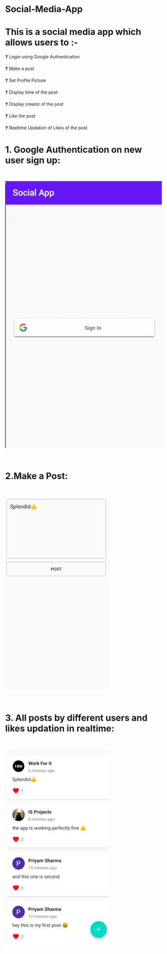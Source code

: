 # Social-Media-App

# This is a social media app which allows users to :- 

❓ Login using Google Authentication

❓ Make a post

❓ Set Profile Picture

❓ Display time of the post

❓ Display creator of the post

❓ Like the post 

❓ Realtime Updation of Likes of the post

# 1. Google Authentication on new user sign up:

</br>

![](images/image3.png)

</br>

# 2.Make a Post:

</br>

![](images/image1.png)

</br>

# 3. All posts by different users and likes updation in realtime:

</br>

![](images/image2.png)

</br>

